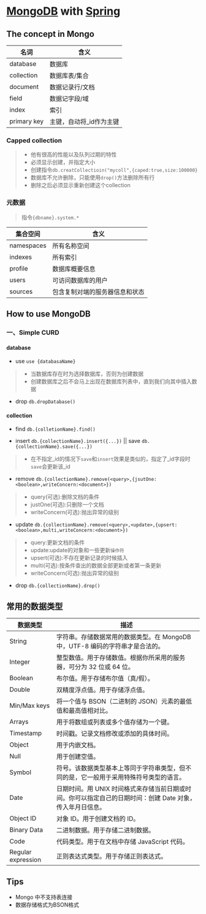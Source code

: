 # [MongoDB](https://docs.mongodb.com/manual/) with [Spring](https://spring.io)

## The concept in Mongo

| 名词 | 含义 |  
| --- | --- |  
| database | 数据库 |  
| collection | 数据库表/集合 |  
| document | 数据记录行/文档 |  
| field | 数据记字段/域 |  
| index | 索引 |  
| primary key | 主键，自动将_id作为主键 |  

### Capped collection

> - 他有很高的性能以及队列过期的特性
> - 必须显示创建，并指定大小
> - 创建指令`db.creatCollectioin("mycoll",{caped:true,size:100000}`
> - 数据库不允许删除，只能使用`drop()`方法删除所有行
> - 删除之后必须显示重新创建这个collection

### 元数据

> 指令`{dbname}.system.*`

| 集合空间 | 含义 |
| --- | --- |
|namespaces|所有名称空间|
|indexes|所有索引|
|profile|数据库概要信息|
|users|可访问数据库的用户|
|sources|包含复制对端的服务器信息和状态|

## How to use MongoDB

### 一、Simple CURD

#### database

- use `use {databasaName}`

> - 当数据库存在时为选择数据库，否则为创建数据
> - 创建数据库之后不会马上出现在数据库列表中，直到我们向其中插入数据

- drop `db.dropDatabase()`

#### collection

- find `db.{colletionName}.find()`

- insert  `db.{collectionName}.insert({...})` || save `db.{collectionName}.save({...})`

> - 在不指定_id的情况下`save`和`insert`效果是类似的，指定了_id字段时`save`会更新该_id

- remove `db.{collectionName}.remove(<query>,{jsutOne: <boolean>,writeConcern:<document>})`

> - query(可选):删除文档的条件
> - justOne(可选):只删除一个文档
> - writeConcern(可选):抛出异常的级别

- update `db.{collectionName}.remove(<query>,<update>,{upsert: <boolean>,multi,writeConcern:<document>})`

> - query:更新文档的条件
> - update:update的对象和一些更新`操作符`
> - upsert(可选):不存在更新记录的时候插入
> - multi(可选):按条件查出的数据全部更新或者第一条更新
> - writeConcern(可选):抛出异常的级别

- drop `db.{collectionName}.drop()`



## 常用的数据类型

|数据类型|描述|
|---|---|
|String |字符串。存储数据常用的数据类型。在 MongoDB 中，UTF-8 编码的字符串才是合法的。|
|Integer| 整型数值。用于存储数值。根据你所采用的服务器，可分为 32 位或 64 位。|
|Boolean| 布尔值。用于存储布尔值（真/假）。|
|Double| 双精度浮点值。用于存储浮点值。|
|Min/Max keys| 将一个值与 BSON（二进制的 JSON）元素的最低值和最高值相对比。|
|Arrays | 用于将数组或列表或多个值存储为一个键。|
|Timestamp|时间戳。记录文档修改或添加的具体时间。|
|Object |用于内嵌文档。|
|Null| 用于创建空值。|
|Symbol| 符号。该数据类型基本上等同于字符串类型，但不同的是，它一般用于采用特殊符号类型的语言。|
|Date| 日期时间。用 UNIX 时间格式来存储当前日期或时间。你可以指定自己的日期时间：创建 Date 对象，传入年月日信息。|
|Object ID|对象 ID。用于创建文档的 ID。|
|Binary Data | 二进制数据。用于存储二进制数据。|
|Code |代码类型。用于在文档中存储 JavaScript 代码。|
|Regular expression | 正则表达式类型。用于存储正则表达式。|

## Tips

- Mongo 中不支持表连接
- 数据存储格式为BSON格式

